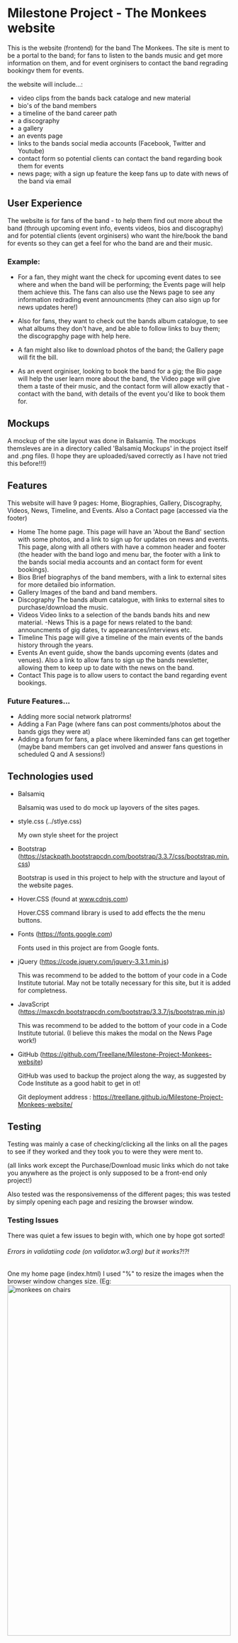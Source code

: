 # Milestone Project - The Monkees website

This is the website (frontend) for the band The Monkees. The site is ment to be  a portal to the band; for
fans to listen to the bands music and get more information on them, and for event orginisers to contact 
the band regrading bookingv them for events. 

the website will include...:
- video clips from the bands back cataloge and new material
- bio's of the band members
- a timeline of the band career path
- a discography
- a gallery
- an events page 
- links to the bands social media accounts (Facebook, Twitter and Youtube)
- contact form so potential clients can contact the band regarding book them for events
- news page; with a sign up feature the keep fans up to date with news of the band via email


## User Experience

The website is for fans of the band - to help them find out more about the band (through upcoming event info, 
events videos, bios and discography) and for potential clients (event orginisers) who want the hire/book 
the band for events so they can get a feel for who the band are and their music.

### Example: 
- For a fan, they might want the check for upcoming event dates to see where and when the band 
  will be performing; the Events page will help them achieve this. The fans can also use the News page to see
  any information redrading event announcments (they can also sign up for news updates here!)
- Also for fans, they want to check out the bands album catalogue, 
  to see what albums they don't have, and be able to follow links to buy them; the discograpghy page with help here.
- A fan might also like to download photos of the band; the Gallery page will fit the bill.

- As an event orginiser, looking to book the band for a gig; the Bio page will help the user learn more 
  about the band, the Video page will give them a taste of their music, and the contact form will allow 
  exactly that - contact with the band, with details of the event you'd like to book them for.


## Mockups

A mockup of the site layout was done in Balsamiq.
The mockups themsleves are in a directory called 'Balsamiq Mockups' in the project itself and .png files.
(I hope they are uploaded/saved correctly as I have not tried this before!!!)

## Features

This website will have 9 pages: Home, Biographies, Gallery, Discography, Videos, News, Timeline,
and Events. Also a Contact page (accessed via the footer)

- Home 
    The home page. This page will have an 'About the Band' section with some photos, and a link
    to sign up for updates on news and events. This page, along with all others with have a common
    header and footer (the header with the band logo and menu bar, the footer with a link to
    the bands social media accounts and an contact form for event bookings).
- Bios 
    Brief biographys of the band members, with a link to external sites for more 
    detailed bio information. 
- Gallery
    Images of the band and band members.
- Discography
    The bands album catalogue, with links to external sites to purchase/download the music.
- Videos
    Video links to a selection of the bands bands hits and new material.
-News 
    This is a page for news related to the band: announcments of gig dates, tv appearances/interviews etc.
- Timeline
    This page will give a timeline of the main events of the bands history through the years.
- Events
    An event guide, show the bands upcoming events (dates and venues). Also a link to allow fans to
    sign up the bands newsletter, allowing them to keep up to date with the news on the band.
- Contact 
    This page is to allow users to contact the band regarding event bookings.

### Future Features...
- Adding more social network platrorms!
- Adding a Fan Page (where fans can post comments/photos about the bands gigs they were at)
- Adding a forum for fans, a place where likeminded fans can get together  (maybe band members
  can get involved and answer fans questions in scheduled Q and A sessions!)

## Technologies used

- Balsamiq

    Balsamiq was used to do mock up layovers of the sites pages.

- style.css (../stlye.css)

    My own style sheet for the project
          
- Bootstrap (https://stackpath.bootstrapcdn.com/bootstrap/3.3.7/css/bootstrap.min.css)

    Bootstrap is used in this project to help with the structure and layout of the website pages.

- Hover.CSS (found at www.cdnjs.com)

    Hover.CSS command library is used to add effects the the menu buttons.

- Fonts (https://fonts.google.com)

    Fonts used in this project are from Google fonts.
    
- jQuery (https://code.jquery.com/jquery-3.3.1.min.js) 

    This was recommend to be added to the bottom of your code in a Code Institute tutorial.
    May not be totally necessary for this site, but it is added for completness.

- JavaScript (https://maxcdn.bootstrapcdn.com/bootstrap/3.3.7/js/bootstrap.min.js)

    This was recommend to be added to the bottom of your code in a Code Institute tutorial. 
    (I believe this makes the modal on the News Page work!)

- GitHub (https://github.com/Treellane/Milestone-Project-Monkees-website)

  GitHub was used to backup the project along the way, as suggested by Code Institute as a
  good habit to get in ot! 
  
  Git deployment address : https://treellane.github.io/Milestone-Project-Monkees-website/
    
     
## Testing

Testing was mainly a case of checking/clicking all the links on all the pages to see if they worked and 
they took you to were they were ment to.

(all links work except the Purchase/Download music links which do not take you anywhere as the project is
only supposed to be a front-end only project!)

Also tested was the responsivemenss of the different pages; this was tested by simply opening each page and 
resizing the browser window.

### Testing Issues

There was quiet a few issues to begin with, which one by hope got sorted!

###### Errors in validatiing code (on validator.w3.org) but it works?!?!
One my home page (index.html) I used "%" to resize the images when the browser window changes size.
(Eg: <img src="images/home-page/home1.jpg" height=45% width=100% alt="monkees on chairs"></img>)
These show up as error in the code validator, but without them, my images acpect ratio went wrong when the browser
window changed size - with them, my images appeared and re-sized as I wanted them; So I left the "%" in the code!!!

##### </img>
If I remember correctly, <img> is refered to as 'self-closing'... but in the Cloud9 snippets you are given a </img>
as well as the opening <img> !!! This closing tag shows as an error in Validator.w3.org, but as it is being added
by Cloud9 I left it in! 

##### border/background colors!
When testing my CSS code in jigsaw.w3.org, the colors #faff003d and #d554435e show up as an error for border and 
background colour! Not sure why this is?!! It displays properly and is a code snippet taken from w3schools.com.

##### Menu
The original idea for the main menu was to split it either side of a centerally placed logo, but 
at smaller screen sizes it did not look great (with half the menu above and half below the logo). So this 
layout idea was drapped in favor of a left-placed logo and one longer menu bar to the right.

Also with the Menu, getting the side images to position well was the different sizes (and for one to disappear
when the screen got too small) wsa something that needed to be looked at.

##### Videos
Getting the videos ion the Video Page to resize took time to figure out, but eventually I got there. 
Puttting them in iframes instead of divs helped! (i'd forgotten about iframes!). Simple really!

##### Bootstrap columns
This is the first time I coded unsupervised (ie: not had a Code Inst. video tutorial to follow), so I spent
a lot of time playing around with the bootstrap column codes (eg: col-sm-9, hidden-xs) to try to get the layout
looking good at different screensizes; but in time, I got layouts at small screen sizes that I was happy with.

##### Timeline
Getting the timeline to look good when resized smaller took some time too. This was mainly just a case of 
tweeking the padding around the timeline and the outer divs, as well as, again, playing around with the 
bootstrap column sizes.


## Deployment

The code was written in CLoud9 and saved to GitHub.
During the process, regualr saves/uploads were made to GitHub (as suggested by Code Institute as being good coding practice).
During this stage, ideas for extra website pages were coded straight into the Cloud9 (bypassing Balsamiq).
In GitHub, within the settings menu, the site was launched on GitHub Pages by selecting the appropriate setting.
At this point the site appear active, but images are not visable!!! 

The image issue was solid (with help from a Slack user) - the images all had a '/' at the start od the file path; this
was removed and all the images now load correctly.

A lo of minor alterations were made to the code while doing a walk-though of the "Student Project Pre-Submission Checklist".
These code alterations were made in stages, mainly page by page, and uploaded to GitHub; so hopefully they are now all 
added to the deployed version of the project.

The project coding started 10 days ago, and now on December 22nd, it is finished, and will be submitted within the hour.


### Version Differences
The main difference between the deployed version and the development version is that the original page menu had one logo
in the center with a menu at each side, and the final version has the menu in the center and logos on each side.

Also, extra pages were added from the original website idea (Timeline News, and Events).

## Credits

### Content
All text content was written my me (David Kelly), 
with some being an edited/arranged version of text from Wikipedia.

### Media
All video links are copeid from Youtube.

All Biography and Discography links are taken from Wikipedia.

Some images were provided by Code Institute. All other photos were taken from Google, 
except for the studio album images which were taken from Wikipedia, and the 
'sold-out' News page image, with was taken from Google and edited my me (David Kelly).

### Acknowledgements

A thank you to Code Institute for re-introducing me to my childhood through The Monkees!

Some elements were inspired by coding from the 'Whiskey Website' from a Code Institute tutorial video.  

Timeline layout/code on the Timeline page taken from a W3Schools sample code.

Thank you to The Monkees for the memories. Davy Jones, RIP.


